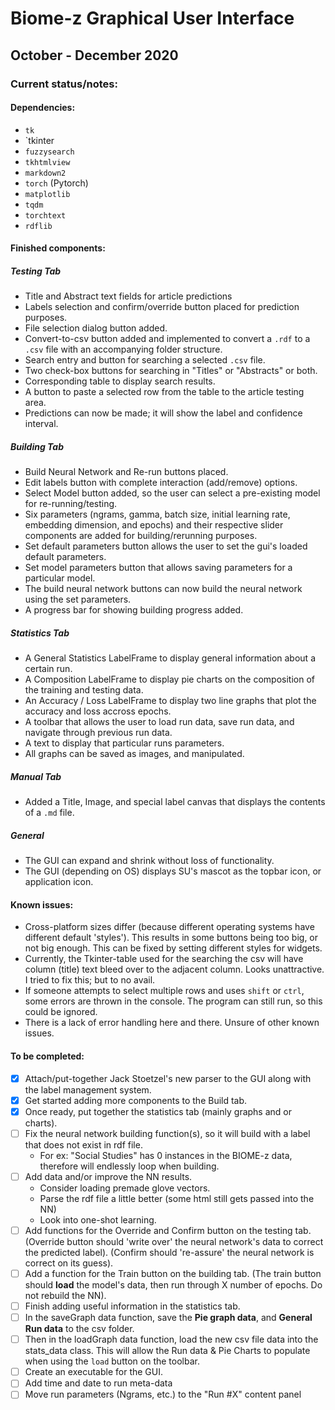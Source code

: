 # Biome-z Graphical User Interface

## October - December 2020

### Current status/notes:

#### Dependencies:
- `tk`
- `tkinter
- `fuzzysearch`
- `tkhtmlview`
- `markdown2`
- `torch` (Pytorch)
- `matplotlib`
- `tqdm`
- `torchtext`
- `rdflib`

#### Finished components:
##### Testing Tab
- Title and Abstract text fields for article predictions
- Labels selection and confirm/override button placed for prediction purposes.
- File selection dialog button added.
- Convert-to-csv button added and implemented to convert a `.rdf` to a `.csv` file with an accompanying folder structure.
- Search entry and button for searching a selected `.csv` file.
- Two check-box buttons for searching in "Titles" or "Abstracts" or both.
- Corresponding table to display search results.
- A button to paste a selected row from the table to the article testing area.
- Predictions can now be made; it will show the label and confidence interval.
##### Building Tab
- Build Neural Network and Re-run buttons placed.
- Edit labels button with complete interaction (add/remove) options.
- Select Model button added, so the user can select a pre-existing model for re-running/testing.
- Six parameters (ngrams, gamma, batch size, initial learning rate, embedding dimension, and epochs) and their respective slider components are added for building/rerunning purposes.
- Set default parameters button allows the user to set the gui's loaded default parameters.
- Set model parameters button that allows saving parameters for a particular model.
- The build neural network buttons can now build the neural network using the set parameters.
- A progress bar for showing building progress added.
##### Statistics Tab
- A General Statistics LabelFrame to display general information about a certain run.
- A Composition LabelFrame to display pie charts on the composition of the training and testing data.
- An Accuracy / Loss LabelFrame to display two line graphs that plot the accuracy and loss accross epochs.
- A toolbar that allows the user to load run data, save run data, and navigate through previous run data.
- A text to display that particular runs parameters.
- All graphs can be saved as images, and manipulated.
##### Manual Tab
- Added a Title, Image, and special label canvas that displays the contents of a `.md` file.
##### General
- The GUI can expand and shrink without loss of functionality.
- The GUI (depending on OS) displays SU's mascot as the topbar icon, or application icon.

#### Known issues:
- Cross-platform sizes differ (because different operating systems have different default 'styles'). This results in some buttons being too big, or not big enough. This can be fixed by setting different styles for widgets.
- Currently, the Tkinter-table used for the searching the csv will have column (title) text bleed over to the adjacent column. Looks unattractive. I tried to fix this; but to no avail.
- If someone attempts to select multiple rows and uses `shift` or `ctrl`, some errors are thrown in the console. The program can still run, so this could be ignored.
- There is a lack of error handling here and there. Unsure of other known issues.

#### To be completed:
- [X] Attach/put-together Jack Stoetzel's new parser to the GUI along with the label management system.
- [X] Get started adding more components to the Build tab.
- [X] Once ready, put together the statistics tab (mainly graphs and or charts).
- [ ] Fix the neural network building function(s), so it will build with a label that does not exist in rdf file.
  - For ex: "Social Studies" has 0 instances in the BIOME-z data, therefore will endlessly loop when building.
- [ ] Add data and/or improve the NN results.
  - Consider loading premade glove vectors.
  - Parse the rdf file a little better (some html still gets passed into the NN)
  - Look into one-shot learning.
- [ ] Add functions for the Override and Confirm button on the testing tab. (Override button should 'write over' the neural network's data to correct the predicted label). (Confirm should 're-assure' the neural network is correct on its guess).
- [ ] Add a function for the Train button on the building tab. (The train button should **load** the model's data, then run through X number of epochs. Do not rebuild the NN).
- [ ] Finish adding useful information in the statistics tab.
- [ ] In the saveGraph data function, save the **Pie graph data**, and **General Run data** to the csv folder.
- [ ] Then in the loadGraph data function, load the new csv file data into the stats_data class. This will allow the Run data & Pie Charts to populate when using the `load` button on the toolbar.
- [ ] Create an executable for the GUI.
- [ ] Add time and date to run meta-data
- [ ] Move run parameters (Ngrams, etc.) to the "Run #X" content panel
